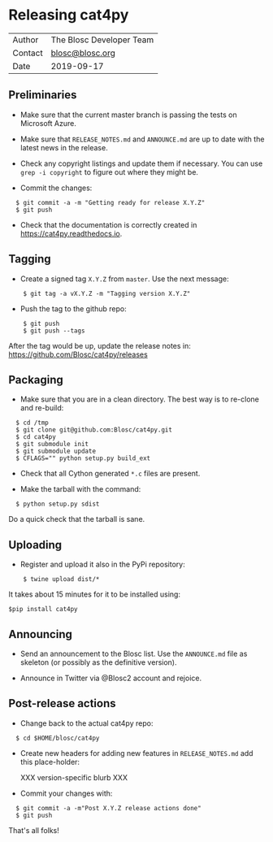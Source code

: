 # Releasing cat4py

| | |
| - | - |
| Author | The Blosc Developer Team |
| Contact | blosc@blosc.org |
| Date | 2019-09-17 |


## Preliminaries

* Make sure that the current master branch is passing the tests on Microsoft Azure.

* Make sure that `RELEASE_NOTES.md` and `ANNOUNCE.md` are up to date with the latest news
in the release.

* Check any copyright listings and update them if necessary. You can use ``grep
  -i copyright`` to figure out where they might be.

* Commit the changes:
```
  $ git commit -a -m "Getting ready for release X.Y.Z"
  $ git push
```

* Check that the documentation is correctly created in https://cat4py.readthedocs.io.


## Tagging

* Create a signed tag ``X.Y.Z`` from ``master``.  Use the next message:
```
    $ git tag -a vX.Y.Z -m "Tagging version X.Y.Z"
```

* Push the tag to the github repo:
```
    $ git push
    $ git push --tags
```

After the tag would be up, update the release notes in: https://github.com/Blosc/cat4py/releases

## Packaging

* Make sure that you are in a clean directory.  The best way is to
  re-clone and re-build:
```
  $ cd /tmp
  $ git clone git@github.com:Blosc/cat4py.git
  $ cd cat4py
  $ git submodule init
  $ git submodule update
  $ CFLAGS="" python setup.py build_ext
```

* Check that all Cython generated ``*.c`` files are present.

* Make the tarball with the command:
```
  $ python setup.py sdist
```

Do a quick check that the tarball is sane.


## Uploading

* Register and upload it also in the PyPi repository:
```
    $ twine upload dist/*
```

It takes about 15 minutes for it to be installed using:
```
$pip install cat4py
```


## Announcing

* Send an announcement to the Blosc list.  Use the ``ANNOUNCE.md`` file as skeleton
(or possibly as the definitive version).

* Announce in Twitter via @Blosc2 account and rejoice.


## Post-release actions

* Change back to the actual cat4py repo:
```
  $ cd $HOME/blosc/cat4py
```

* Create new headers for adding new features in ``RELEASE_NOTES.md``
  add this place-holder:

  XXX version-specific blurb XXX

* Commit your changes with:
```
  $ git commit -a -m"Post X.Y.Z release actions done"
  $ git push
```

That's all folks!
